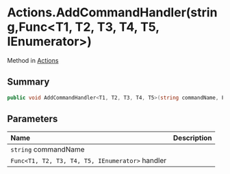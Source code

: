 # Actions.AddCommandHandler(string,Func<T1, T2, T3, T4, T5, IEnumerator>)

Method in [Actions](/docs/api/csharp/yarn.unity.actions.md)

## Summary



```csharp
public void AddCommandHandler<T1, T2, T3, T4, T5>(string commandName, Func<T1, T2, T3, T4, T5, IEnumerator> handler)
```

## Parameters

|Name|Description|
|:---|:---|
|`string` commandName||
|`Func<T1, T2, T3, T4, T5, IEnumerator>` handler||

